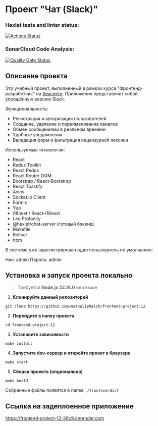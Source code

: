 # Проект "Чат (Slack)"

### Hexlet tests and linter status:
[![Actions Status](https://github.com/nathalieMalsh/frontend-project-12/actions/workflows/hexlet-check.yml/badge.svg)](https://github.com/nathalieMalsh/frontend-project-12/actions)

### SonarCloud Code Analysis:
[![Quality Gate Status](https://sonarcloud.io/api/project_badges/measure?project=nathalieMalsh_frontend-project-12&metric=alert_status)](https://sonarcloud.io/summary/new_code?id=nathalieMalsh_frontend-project-12)

## Описание проекта

Это учебный проект, выполненный в рамках курса "Фронтенд-разработчик" на [Хекслете](https://ru.hexlet.io). Приложение представляет собой упрощённую версию Slack.

Функциональность:
- Регистрация и авторизация пользователей
- Создание, удаление и переименование каналов
- Обмен сообщениями в реальном времени
- Удобные уведомления 
- Валидация форм и фильтрация нецензурной лексики

Используемые технологии:

- React
- Redux Toolkit
- React Redux
- React Router DOM
- Bootstrap / React-Bootstrap
- React Toastify
- Axios
- Socket.io Client
- Formik
- Yup
- i18next / React-i18next
- Leo Profanity
- @hexlet/chat-server (готовый бэкенд)
- Makefile
- Rollbar
- npm

В системе уже зарегистрирован один пользователь по умолчанию:

Ник: admin
Пароль: admin

## Установка и запуск проекта локально

> Требуется **Node.js 22.14.0** или выше

1. **Клонируйте данный репозиторий**

```
git clone https://github.com/nathalieMalsh/frontend-project-12
```

2. **Перейдите в папку проекта**

```
cd frontend-project-12
```

3. **Установите зависимости**

```
make install
```

4. **Запустите dev-сервер и откройте проект в браузере**

```
make start
```

5. **Сборка проекта (опционально)**

```
make build
```

Собранные файлы появятся в папке ```./frontend/dist```

## Ссылка на задеплоенное приложение
https://frontend-project-12-36c9.onrender.com